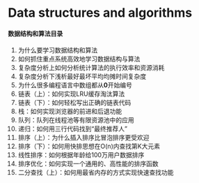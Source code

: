 # Data structures and algorithms
#### 数据结构和算法目录

1.  为什么要学习数据结构和算法
2.  如何抓住重点系统高效地学习数据结构与算法
3.  复杂度分析上如何分析统计算法的执行效率和资源消耗
4.  复杂度分析下浅析最好最坏平均均摊时间复杂度
5.  为什么很多编程语言中数组都从**0**开始编号
6. 链表（上）：如何实现LRU缓存淘汰算法
7. 链表（下）：如何轻松写出正确的链表代码
8. 栈：如何实现浏览器的前进和后退功能
9. 队列：队列在线程池等有限资源池中的应用
10. 递归：如何用三行代码找到“最终推荐人”
11. 排序（上）：为什么插入排序比冒泡排序更受欢迎
12.  排序（下）：如何用快排思想在O(n)内查找第K大元素
13.  线性排序：如何根据年龄给100万用户数据排序
14.  排序优化：如何实现一个通用的、高性能的排序函数
15.  二分查找（上）：如何用最省内存的方式实现快速查找功能